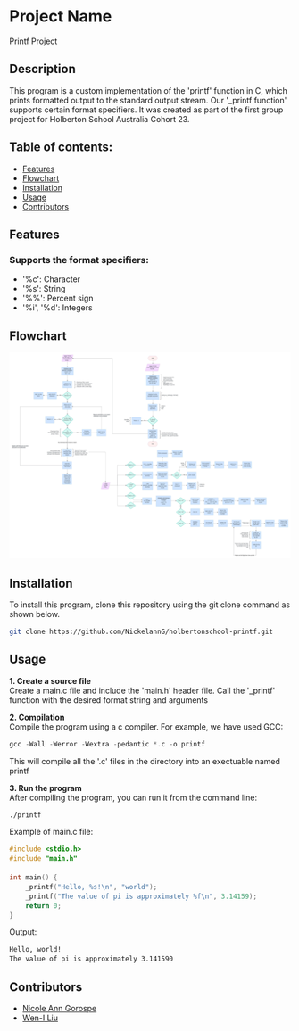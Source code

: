 # Project Name 
Printf Project 

## Description
This program is a custom implementation of the 'printf' function in C, which prints formatted output to the standard output stream. Our '_printf function'  supports certain format specifiers. It was created as part of the first group project for Holberton School Australia Cohort 23.

## Table of contents:
- [Features](#features)
- [Flowchart](#flowchart)
- [Installation](#installation)
- [Usage](#usage)
- [Contributors](#contributors)


## Features

### Supports the format specifiers: 
- '%c': Character
- '%s': String
- '%%': Percent sign
- '%i', '%d': Integers

## Flowchart
![Flowchart for Printf project](https://github.com/NickelannG/holbertonschool-printf/blob/main/printf_flowchart.jpeg?raw=true)

## Installation
To install this program, clone this repository using the git clone command as shown below.
```bash
git clone https://github.com/NickelannG/holbertonschool-printf.git
```

## Usage 
**1. Create a source file**<br>
Create a main.c file and include the 'main.h' header file. Call the '_printf' function with the desired format string and arguments

**2. Compilation**<br>
Compile the program using a c compiler. For example, we have used GCC:
```C
gcc -Wall -Werror -Wextra -pedantic *.c -o printf
```
This will compile all the '.c' files in the directory into an exectuable named printf 

**3. Run the program**<br>
After compiling the program, you can run it from the command line:
```bash
./printf
```

Example of main.c file: 
```C
#include <stdio.h>
#include "main.h"

int main() {
    _printf("Hello, %s!\n", "world");
    _printf("The value of pi is approximately %f\n", 3.14159);
    return 0;
}
```
Output:
```bash
Hello, world!
The value of pi is approximately 3.141590
```


## Contributors 
- [Nicole Ann Gorospe](https://github.com/NickelannG)
- [Wen-I Liu](https://github.com/WennieL)
